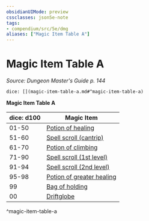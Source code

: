 ```yaml
---
obsidianUIMode: preview
cssclasses: json5e-note
tags:
- compendium/src/5e/dmg
aliases: ["Magic Item Table A"]
---
```

# Magic Item Table A
*Source: Dungeon Master's Guide p. 144* 

`dice: [](magic-item-table-a.md#^magic-item-table-a)`

**Magic Item Table A**

| dice: d100 | Magic Item |
|------------|------------|
| 01-50 | [Potion of healing](4-Resources/Compendium/items/potion-of-healing.md) |
| 51-60 | [Spell scroll (cantrip)](4-Resources/Compendium/items/spell-scroll-cantrip.md) |
| 61-70 | [Potion of climbing](4-Resources/Compendium/items/potion-of-climbing.md) |
| 71-90 | [Spell scroll (1st level)](4-Resources/Compendium/items/spell-scroll-1st-level.md) |
| 91-94 | [Spell scroll (2nd level)](4-Resources/Compendium/items/spell-scroll-2nd-level.md) |
| 95-98 | [Potion of greater healing](4-Resources/Compendium/items/potion-of-greater-healing.md) |
| 99 | [Bag of holding](4-Resources/Compendium/items/bag-of-holding.md) |
| 00 | [Driftglobe](4-Resources/Compendium/items/driftglobe.md) |
^magic-item-table-a